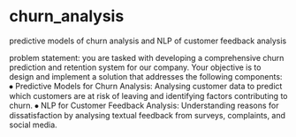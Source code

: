 # churn_analysis
predictive models of churn analysis and NLP of customer feedback analysis

problem statement: you are tasked with developing a comprehensive churn prediction and retention system for our company. Your objective is to design and implement a solution that addresses the following components:
⦁	Predictive Models for Churn Analysis: Analysing customer data to predict which customers are at risk of leaving and identifying factors contributing to churn.
⦁	NLP for Customer Feedback Analysis: Understanding reasons for dissatisfaction by analysing textual feedback from surveys, complaints, and social media.


      
